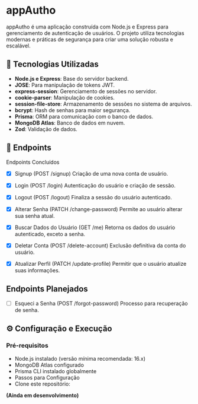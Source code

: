 # appAutho

appAutho é uma aplicação construída com Node.js e Express para gerenciamento de autenticação de usuários. O projeto utiliza tecnologias modernas e práticas de segurança para criar uma solução robusta e escalável.

## 🚀 Tecnologias Utilizadas

- **Node.js e Express**: Base do servidor backend.
- **JOSE**: Para manipulação de tokens JWT.
- **express-session**: Gerenciamento de sessões no servidor.
- **cookie-parser**: Manipulação de cookies.
- **session-file-store**: Armazenamento de sessões no sistema de arquivos.
- **bcrypt**: Hash de senhas para maior segurança.
- **Prisma**: ORM para comunicação com o banco de dados.
- **MongoDB Atlas**: Banco de dados em nuvem.
- **Zod**: Validação de dados.

## 📝 Endpoints

Endpoints Concluídos

- [x] Signup (POST /signup)
      Criação de uma nova conta de usuário.

- [x] Login (POST /login)
      Autenticação do usuário e criação de sessão.

- [x] Logout (POST /logout)
      Finaliza a sessão do usuário autenticado.

- [x] Alterar Senha (PATCH /change-password)
      Permite ao usuário alterar sua senha atual.

- [x] Buscar Dados do Usuário (GET /me)
      Retorna os dados do usuário autenticado, exceto a senha.

- [x] Deletar Conta (POST /delete-account)
      Exclusão definitiva da conta do usuário.

- [x] Atualizar Perfil (PATCH /update-profile)
      Permitir que o usuário atualize suas informações.

## Endpoints Planejados

- [ ] Esqueci a Senha (POST /forgot-password)
      Processo para recuperação de senha.

## ⚙️ Configuração e Execução

### Pré-requisitos

- Node.js instalado (versão mínima recomendada: 16.x)
- MongoDB Atlas configurado
- Prisma CLI instalado globalmente
- Passos para Configuração
- Clone este repositório:

**(Ainda em desenvolvimento)**
